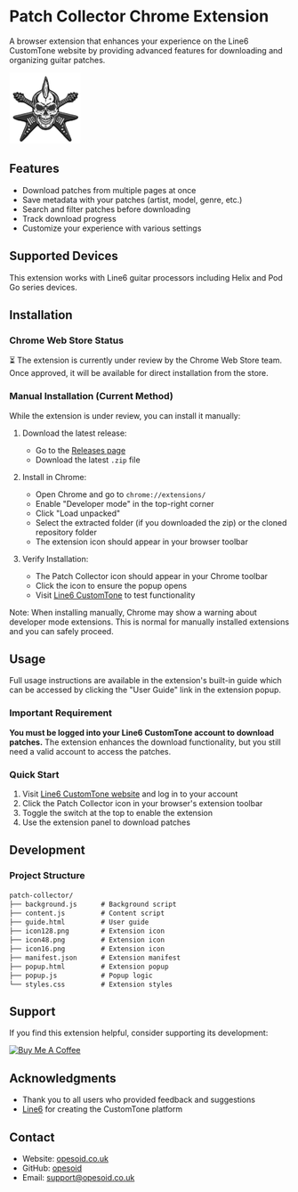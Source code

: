 # Patch Collector Chrome Extension

A browser extension that enhances your experience on the Line6 CustomTone website by providing advanced features for downloading and organizing guitar patches.

![Patch Collector](https://github.com/opesoid/patch-collector/blob/main/icons/icon128.png?raw=true)

## Features

- Download patches from multiple pages at once
- Save metadata with your patches (artist, model, genre, etc.)
- Search and filter patches before downloading
- Track download progress
- Customize your experience with various settings

## Supported Devices

This extension works with Line6 guitar processors including Helix and Pod Go series devices.

## Installation

### Chrome Web Store Status

⏳ The extension is currently under review by the Chrome Web Store team. Once approved, it will be available for direct installation from the store.

### Manual Installation (Current Method)

While the extension is under review, you can install it manually:

1. Download the latest release:
   - Go to the [Releases page](https://github.com/opesoid/patch-collector/releases)
   - Download the latest `.zip` file

2. Install in Chrome:
   - Open Chrome and go to `chrome://extensions/`
   - Enable "Developer mode" in the top-right corner
   - Click "Load unpacked"
   - Select the extracted folder (if you downloaded the zip) or the cloned repository folder
   - The extension icon should appear in your browser toolbar

3. Verify Installation:
   - The Patch Collector icon should appear in your Chrome toolbar
   - Click the icon to ensure the popup opens
   - Visit [Line6 CustomTone](https://line6.com/customtone/) to test functionality

Note: When installing manually, Chrome may show a warning about developer mode extensions. This is normal for manually installed extensions and you can safely proceed.

## Usage

Full usage instructions are available in the extension's built-in guide which can be accessed by clicking the "User Guide" link in the extension popup.

### Important Requirement

**You must be logged into your Line6 CustomTone account to download patches.** The extension enhances the download functionality, but you still need a valid account to access the patches.

### Quick Start

1. Visit [Line6 CustomTone website](https://line6.com/customtone/) and log in to your account
2. Click the Patch Collector icon in your browser's extension toolbar
3. Toggle the switch at the top to enable the extension
4. Use the extension panel to download patches

## Development

### Project Structure

```
patch-collector/
├── background.js      # Background script
├── content.js         # Content script
├── guide.html         # User guide
├── icon128.png        # Extension icon
├── icon48.png         # Extension icon
├── icon16.png         # Extension icon
├── manifest.json      # Extension manifest
├── popup.html         # Extension popup
├── popup.js           # Popup logic
└── styles.css         # Extension styles
```


## Support

If you find this extension helpful, consider supporting its development:

[<img src="https://cdn.buymeacoffee.com/buttons/v2/default-yellow.png" alt="Buy Me A Coffee" width="150">](https://www.buymeacoffee.com/opesoid)

## Acknowledgments

- Thank you to all users who provided feedback and suggestions
- [Line6](https://line6.com/) for creating the CustomTone platform

## Contact

- Website: [opesoid.co.uk](https://opesoid.co.uk)
- GitHub: [opesoid](https://github.com/opesoid)
- Email: support@opesoid.co.uk 